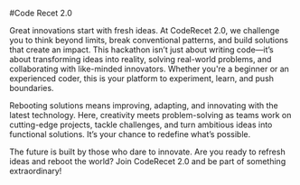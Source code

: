 #Code Recet 2.0

Great innovations start with fresh ideas. At CodeRecet 2.0, we challenge you to think beyond limits, break conventional patterns, and build solutions that create an impact. This hackathon isn’t just about writing code—it’s about transforming ideas into reality, solving real-world problems, and collaborating with like-minded innovators. Whether you're a beginner or an experienced coder, this is your platform to experiment, learn, and push boundaries.

Rebooting solutions means improving, adapting, and innovating with the latest technology. Here, creativity meets problem-solving as teams work on cutting-edge projects, tackle challenges, and turn ambitious ideas into functional solutions. It’s your chance to redefine what’s possible.

The future is built by those who dare to innovate. Are you ready to refresh ideas and reboot the world? Join CodeRecet 2.0 and be part of something extraordinary!
